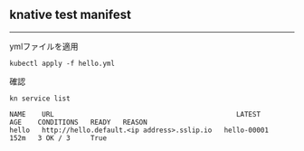 ## knative test manifest

---

ymlファイルを適用
```
kubectl apply -f hello.yml
```
確認
```
kn service list

NAME    URL                                             LATEST        AGE    CONDITIONS   READY   REASON
hello   http://hello.default.<ip address>.sslip.io   hello-00001   152m   3 OK / 3     True
```

